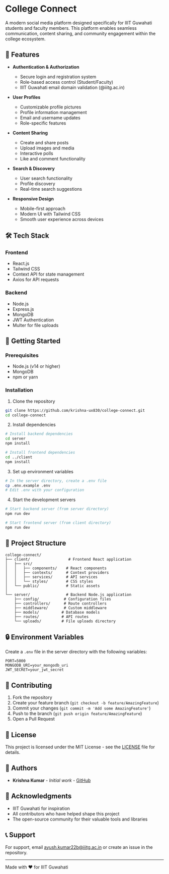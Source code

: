 # College Connect

A modern social media platform designed specifically for IIIT Guwahati students and faculty members. This platform enables seamless communication, content sharing, and community engagement within the college ecosystem.

## 🌟 Features

- **Authentication & Authorization**

  - Secure login and registration system
  - Role-based access control (Student/Faculty)
  - IIIT Guwahati email domain validation (@iiitg.ac.in)

- **User Profiles**

  - Customizable profile pictures
  - Profile information management
  - Email and username updates
  - Role-specific features

- **Content Sharing**

  - Create and share posts
  - Upload images and media
  - Interactive polls
  - Like and comment functionality

- **Search & Discovery**

  - User search functionality
  - Profile discovery
  - Real-time search suggestions

- **Responsive Design**
  - Mobile-first approach
  - Modern UI with Tailwind CSS
  - Smooth user experience across devices

## 🛠️ Tech Stack

### Frontend

- React.js
- Tailwind CSS
- Context API for state management
- Axios for API requests

### Backend

- Node.js
- Express.js
- MongoDB
- JWT Authentication
- Multer for file uploads

## 🚀 Getting Started

### Prerequisites

- Node.js (v14 or higher)
- MongoDB
- npm or yarn

### Installation

1. Clone the repository

```bash
git clone https://github.com/krishna-ux830/college-connect.git
cd college-connect
```

2. Install dependencies

```bash
# Install backend dependencies
cd server
npm install

# Install frontend dependencies
cd ../client
npm install
```

3. Set up environment variables

```bash
# In the server directory, create a .env file
cp .env.example .env
# Edit .env with your configuration
```

4. Start the development servers

```bash
# Start backend server (from server directory)
npm run dev

# Start frontend server (from client directory)
npm run dev
```

## 📁 Project Structure

```
college-connect/
├── client/                 # Frontend React application
│   ├── src/
│   │   ├── components/    # React components
│   │   ├── contexts/      # Context providers
│   │   ├── services/      # API services
│   │   └── styles/        # CSS styles
│   └── public/            # Static assets
│
└── server/                # Backend Node.js application
    ├── config/           # Configuration files
    ├── controllers/      # Route controllers
    ├── middleware/       # Custom middleware
    ├── models/          # Database models
    ├── routes/          # API routes
    └── uploads/         # File uploads directory
```

## 🔒 Environment Variables

Create a `.env` file in the server directory with the following variables:

```env
PORT=5000
MONGODB_URI=your_mongodb_uri
JWT_SECRET=your_jwt_secret
```

## 🤝 Contributing

1. Fork the repository
2. Create your feature branch (`git checkout -b feature/AmazingFeature`)
3. Commit your changes (`git commit -m 'Add some AmazingFeature'`)
4. Push to the branch (`git push origin feature/AmazingFeature`)
5. Open a Pull Request

## 📝 License

This project is licensed under the MIT License - see the [LICENSE](LICENSE) file for details.

## 👥 Authors

- **Krishna Kumar** - _Initial work_ - [GitHub](https://github.com/krishna-ux830)

## 🙏 Acknowledgments

- IIIT Guwahati for inspiration
- All contributors who have helped shape this project
- The open-source community for their valuable tools and libraries

## 📞 Support

For support, email ayush.kumar22b@iiitg.ac.in or create an issue in the repository.

---

Made with ❤️ for IIIT Guwahati
